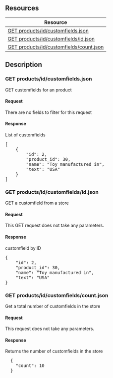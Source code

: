 ## Resources
<table class="table table-bproducted ">
  <thead>
   <tr>
     <th>Resource</th>
   </tr>
 </thead>
 <tbody>
   <tr>
     <td><a href="#get-productsidcustomfieldsjson">GET products/id/customfields.json</a></td>
     
   </tr>
   <tr>
     <td><a href="#get-productsidcustomfieldsidjson">GET products/id/customfields/id.json</a></td>
     
   </tr>
   <tr>
     <td><a href="#get-productsidcustomfieldscountjson">GET products/id/customfields/count.json</a></td>
     
   </tr>
   
 </tbody>
</table>
   
## Description
### GET products/id/customfields.json
GET customfields for an product

#### Request
There are no fields to filter for this request

#### Response
List of customfields
<pre>
[
    {
        "id": 2,
        "product_id": 30,
        "name": "Toy manufactured in",
        "text": "USA"
    }
]  
</pre>


### GET products/id/customfields/id.json
GET a customfield from a store

#### Request
This GET request does not take any parameters.

#### Response
customfield by ID
<pre>
{
    "id": 2,
    "product_id": 30,
    "name": "Toy manufactured in",
    "text": "USA"
}
</pre>    


### GET products/id/customfields/count.json
Get a total number of customfields in the store

#### Request
This request does not take any parameters.

#### Response
Returns the number of customfields in the store 
<pre>
  {
    "count": 10
  }
</pre>
